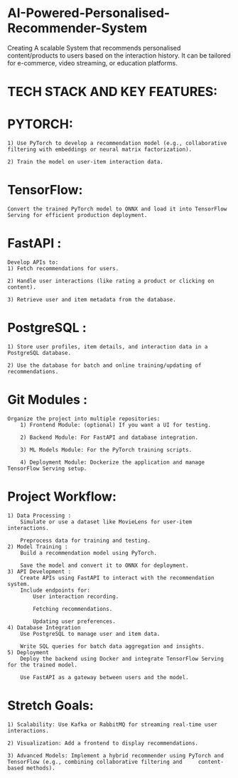 # AI-Powered-Personalised-Recommender-System
Creating A scalable System that recommends personalised content/products to users based on the interaction history. It can be tailored for e-commerce, video streaming, or education platforms.

# TECH STACK AND KEY FEATURES:

# PYTORCH:
    1) Use PyTorch to develop a recommendation model (e.g., collaborative filtering with embeddings or neural matrix factorization).

    2) Train the model on user-item interaction data.

# TensorFlow:
    Convert the trained PyTorch model to ONNX and load it into TensorFlow Serving for efficient production deployment.

# FastAPI :
    Develop APIs to:
    1) Fetch recommendations for users.

    2) Handle user interactions (like rating a product or clicking on content).

    3) Retrieve user and item metadata from the database.

# PostgreSQL :
    1) Store user profiles, item details, and interaction data in a PostgreSQL database.
    
    2) Use the database for batch and online training/updating of recommendations.

# Git Modules :
    Organize the project into multiple repositories:
        1) Frontend Module: (optional) If you want a UI for testing.

        2) Backend Module: For FastAPI and database integration.

        3) ML Models Module: For the PyTorch training scripts.

        4) Deployment Module: Dockerize the application and manage TensorFlow Serving setup.


# Project Workflow:

    1) Data Processing :
        Simulate or use a dataset like MovieLens for user-item interactions.

        Preprocess data for training and testing.
    2) Model Training :
        Build a recommendation model using PyTorch.

        Save the model and convert it to ONNX for deployment.
    3) API Development :
        Create APIs using FastAPI to interact with the recommendation system.
        Include endpoints for:
            User interaction recording.

            Fetching recommendations.

            Updating user preferences.
    4) Database Integration
        Use PostgreSQL to manage user and item data.

        Write SQL queries for batch data aggregation and insights.
    5) Deployment
        Deploy the backend using Docker and integrate TensorFlow Serving for the trained model.

        Use FastAPI as a gateway between users and the model.



# Stretch Goals:

    1) Scalability: Use Kafka or RabbitMQ for streaming real-time user interactions.

    2) Visualization: Add a frontend to display recommendations.

    3) Advanced Models: Implement a hybrid recommender using PyTorch and TensorFlow (e.g., combining collaborative filtering and     content-based methods).